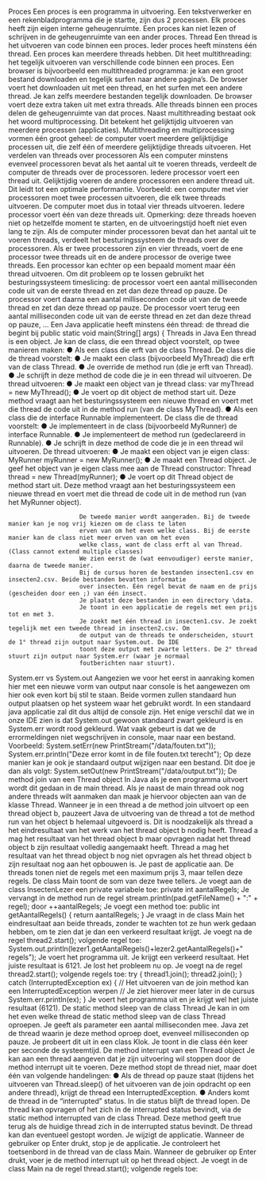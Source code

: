 Proces
    Een proces is een programma in uitvoering.
    Een tekstverwerker en een rekenbladprogramma die je startte, zijn dus 2 processen.
    Elk proces heeft zijn eigen interne geheugenruimte.
    Een proces kan niet lezen of schrijven in de geheugenruimte van een ander proces.
Thread
    Een thread is het uitvoeren van code binnen een proces.
    Ieder proces heeft minstens één thread.
    Een proces kan meerdere threads hebben. Dit heet multithreading: het tegelijk uitvoeren van
    verschillende code binnen een proces. Een browser is bijvoorbeeld een multithreaded programma: je
    kan een groot bestand downloaden en tegelijk surfen naar andere pagina’s. De browser voert het
    downloaden uit met een thread, en het surfen met een andere thread. Je kan zelfs meerdere bestanden
    tegelijk downloaden. De browser voert deze extra taken uit met extra threads.
    Alle threads binnen een proces delen de geheugenruimte van dat proces.
    Naast multithreading bestaat ook het woord multiprocessing.
    Dit betekent het gelijktijdig uitvoeren van meerdere processen (applicaties).
    Multithreading en multiprocessing vormen één groot geheel: de computer voert meerdere gelijktijdige
    processen uit, die zelf één of meerdere gelijktijdige threads uitvoeren.
Het verdelen van threads over processoren
    Als een computer minstens evenveel processoren bevat als het aantal uit te voeren threads, verdeelt de
    computer de threads over de processoren. Iedere processor voert een thread uit. Gelijktijdig voeren de
    andere processoren een andere thread uit.
    Dit leidt tot een optimale performantie.
    Voorbeeld: een computer met vier processoren moet twee processen uitvoeren, die elk twee threads
    uitvoeren. De computer moet dus in totaal vier threads uitvoeren. Iedere processor voert één van deze
    threads uit.
    Opmerking: deze threads hoeven niet op hetzelfde moment te starten, en de uitvoeringstijd hoeft niet
    even lang te zijn.
    Als de computer minder processoren bevat dan het aantal uit te voeren threads, 
    verdeelt het besturingssysteem de threads over de processoren.
    Als er twee processoren zijn en vier threads, voert de ene processor twee threads uit en de andere
    processor de overige twee threads.
            Een processor kan echter op een bepaald moment maar één thread uitvoeren. 
            Om dit probleem op te lossen gebruikt het besturingssysteem timeslicing:
            de processor voert een aantal milliseconden code uit van de eerste thread en zet dan deze thread op
            pauze. De processor voert daarna een aantal milliseconden code uit van de tweede thread en zet dan
            deze thread op pauze. De processor voert terug een aantal milliseconden code uit van de eerste thread
            en zet dan deze thread op pauze, ...
                Een Java applicatie heeft minstens één thread: de thread die begint bij
                public static void main(String[] args) {
Threads in Java
    Een thread is een object.
    Je kan de class, die een thread object voorstelt, op twee manieren maken:
    ● Als een class die erft van de class Thread.
            De class die de thread voorstelt:
            ● Je maakt een class (bijvoorbeeld MyThread) die erft van de class Thread.
            ● Je override de method run (die je erft van Thread).
            ● Je schrijft in deze method de code die je in een thread wil uitvoeren.
            De thread uitvoeren:
            ● Je maakt een object van je thread class:
            var myThread = new MyThread();
            ● Je voert op dit object de method start uit.
            Deze method vraagt aan het besturingssysteem een nieuwe thread en voert met die thread de
            code uit in de method run (van de class MyThread).
    ● Als een class die de interface Runnable implementeert.
            De class die de thread voorstelt:
            ● Je implementeert in de class (bijvoorbeeld MyRunner) de interface Runnable.
            ● Je implementeert de method run (gedeclareerd in Runnable).
            ● Je schrijft in deze method de code die je in een thread wil uitvoeren.
            De thread uitvoeren:
            ● Je maakt een object van je eigen class: MyRunner myRunner = new MyRunner();
            ● Je maakt een Thread object. Je geef het object van je eigen class mee aan de Thread constructor:
            Thread thread = new Thread(myRunner);
            ● Je voert op dit Thread object de method start uit. Deze method vraagt aan het
            besturingssysteem een nieuwe thread en voert met die thread de code uit in de method run
            (van het MyRunner object).

                        De tweede manier wordt aangeraden. Bij de tweede manier kan je nog vrij kiezen om de class te laten
                        erven van om het even welke class. Bij de eerste manier kan de class niet meer erven van om het even
                        welke class, want de class erft al van Thread. (Class cannot extend multiple classes)
                        We zien eerst de (wat eenvoudiger) eerste manier, daarna de tweede manier.
                        Bij de cursus horen de bestanden insecten1.csv en insecten2.csv. Beide bestanden bevatten informatie
                        over insecten. Één regel bevat de naam en de prijs (gescheiden door een ;) van één insect.
                        Je plaatst deze bestanden in een directory \data.
                        Je toont in een applicatie de regels met een prijs tot en met 3.
                        Je zoekt met één thread in insecten1.csv. Je zoekt tegelijk met een tweede thread in insecten2.csv. Om
                        de output van de threads te onderscheiden, stuurt de 1° thread zijn output naar System.out. De IDE
                        toont deze output met zwarte letters. De 2° thread stuurt zijn output naar System.err (waar je normaal
                        foutberichten naar stuurt).
System.err vs System.out
    Aangezien we voor het eerst in aanraking komen hier met een nieuwe vorm van output naar console is
    het aangewezen om hier ook even kort bij stil te staan. Beide vormen zullen standaard hun output
    plaatsen op het systeem waar het gebruikt wordt. In een standaard java applicatie zal dit dus altijd de
    console zijn. Het enige verschil dat we in onze IDE zien is dat System.out gewoon standaard zwart
    gekleurd is en System.err wordt rood gekleurd.
    Wat vaak gebeurt is dat we de errormeldingen niet wegschrijven in console, maar naar een bestand.
    Voorbeeld:
    System.setErr(new PrintStream("/data/fouten.txt"));
    System.err.println("Deze error komt in de file fouten.txt terecht");
    Op deze manier kan je ook je standaard output wijzigen naar een bestand. Dit doe je dan als volgt:
    System.setOut(new PrintStream("/data/output.txt"));
De method join van een Thread object
    In Java als je een programma uitvoert wordt dit gedaan in de main thread. Als je naast de main thread
    ook nog andere threads wilt aanmaken dan maak je hiervoor objecten aan van de klasse Thread.
    Wanneer je in een thread a de method join uitvoert op een thread object b, pauzeert Java de uitvoering
    van de thread a tot de method run van het object b helemaal uitgevoerd is.
    Dit is noodzakelijk als thread a het eindresultaat van het werk van het thread object b nodig heeft.
    Thread a mag het resultaat van het thread object b maar opvragen nadat het thread object b zijn
    resultaat volledig aangemaakt heeft. Thread a mag het resultaat van het thread object b nog niet
    opvragen als het thread object b zijn resultaat nog aan het opbouwen is.
    Je past de applicatie aan. De threads tonen niet de regels met een maximum prijs 3,
    maar tellen deze regels. De class Main toont de som van deze twee tellers.
    Je voegt aan de class InsectenLezer een private variabele toe: private int aantalRegels;
    Je vervangt in de method run de regel stream.println(pad.getFileName() + ":" + regel);
    door ++aantalRegels;
    Je voegt een method toe:
    public int getAantalRegels() {
    return aantalRegels;
    }
    Je vraagt in de class Main het eindresultaat aan beide threads, zonder te wachten tot ze hun werk
    gedaan hebben, om te zien dat je dan een verkeerd resultaat krijgt.
    Je voegt na de regel thread2.start(); volgende regel toe:
    System.out.println(lezer1.getAantalRegels()+lezer2.getAantalRegels()+" regels");
    Je voert het programma uit. Je krijgt een verkeerd resultaat. Het juiste resultaat is 6121.
    Je lost het probleem nu op. Je voegt na de regel thread2.start(); volgende regels toe:
    try {
    thread1.join();
    thread2.join();
    } catch (InterruptedException ex) {
    // Het uitvoeren van de join method kan een InterruptedException werpen
    // Je ziet hierover meer later in de cursus
    System.err.println(ex);
    }
    Je voert het programma uit en je krijgt wel het juiste resultaat (6121).
De static method sleep van de class Thread
    Je kan in om het even welke thread de static method sleep van de class Thread oproepen.
    Je geeft als parameter een aantal milliseconden mee.
    Java zet de thread waarin je deze method oproep doet, evenveel milliseconden op pauze.
    Je probeert dit uit in een class Klok. Je toont in die class één keer per seconde de systeemtijd.
De method interrupt van een Thread object
    Je kan aan een thread aangeven dat je zijn uitvoering wil stoppen door de method interrupt uit te
    voeren. Deze method stopt de thread niet, maar doet één van volgende handelingen:
    ● Als de thread op pauze staat (tijdens het uitvoeren van Thread.sleep() of het uitvoeren van de
    join opdracht op een andere thread), krijgt de thread een InterruptedException.
    ● Anders komt de thread in de “interrupted” status. In die status blijft de thread lopen. De thread
    kan opvragen of het zich in de interrupted status bevindt, via de static method interrupted van
    de class Thread. Deze method geeft true terug als de huidige thread zich in de interrupted
    status bevindt. De thread kan dan eventueel gestopt worden.
    Je wijzigt de applicatie. Wanneer de gebruiker op Enter drukt, stop je de applicatie.
    Je controleert het toetsenbord in de thread van de class Main.
    Wanneer de gebruiker op Enter drukt, voer je de method interrupt uit op het thread object.
    Je voegt in de class Main na de regel thread.start(); volgende regels toe:
